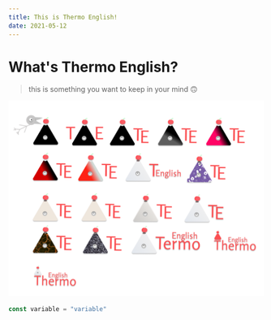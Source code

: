 ```yaml
---
title: This is Thermo English!
date: 2021-05-12
---
```


# What's Thermo English?

> this is something you want to keep in your mind 🙃

<div class="divider"></div>

![Logo](./logos.png)

<div class="divider"></div>

```ts
const variable = "variable"
```
